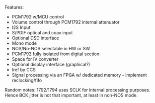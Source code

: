 Features:
- PCM1792 w/MCU control
- Volume control through PCM1792 internal attenuator
- I2S Input
- S/PDIF optical and coax input
- Optional DSD interface
- Mono mode
- NOS/No-NOS selectable in HW or SW
- PCM1792 fully isolated from digital section
- Space for IV converter
- Optional display interface (graphical?)
- Iref by CCS
- Signal processing via an FPGA w/ dedicated memory - implement reclocking/fifo



Random notes:
1792/1794 uses SCLK for internal processing purposes. Hence BCK jitter is not 
that important, at least in non-NOS mode. 
